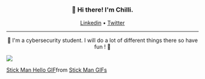 <h3 align="center">👋 Hi there! I'm Chilli.</h3>
<p align="center">
  <a href="https://www.linkedin.com/in/terence-dufrane/">Linkedin</a> •
  <a href="https://twitter.com/Chilli_psd">Twitter</a>
</p>

---
<p align="center"> 👀 I'm a cybersecurity student. I will do a lot of different things there so have fun ! 👀 </p>

![](https://tenor.com/bnuB4.gif)

<div class="tenor-gif-embed" data-postid="17953210" data-share-method="host" data-aspect-ratio="1.20755" data-width="100%"><a href="https://tenor.com/view/stick-man-hello-drawing-animation-waving-gif-17953210">Stick Man Hello GIF</a>from <a href="https://tenor.com/search/stick+man-gifs">Stick Man GIFs</a></div> <script type="text/javascript" async src="https://tenor.com/embed.js"></script>
